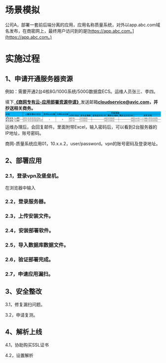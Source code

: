 # 场景模拟

公司A，部署一套前后端分离的应用，应用名称质量系统，对外以app.abc.com域名发布，在商密网上，最终用户访问到的是[https://app.abc.com。](https://app.abc.com。)

# 实施过程

## 1、申请开通服务器资源

例如：需要开通2台4核8G/100G系统/500G数据盘ECS。运维人员张三、李四。

填下[**《商网专有云-应用部署资源申请》**](/assets/xxxx系统-商网专有云-应用部署资源申请-V3.0.xlsx)发送邮箱**cloudservice@avic.com，并抄送相关商务。**![](/assets/示例2.png)运维办理后，会回复邮件。里面附带Excel，输入密码后，可以看到2台服务器的IP地址，账号密码。

商网-质量系统应用01，10.x.x.2，user/password。vpn的账号密码及登录地址。

## 2、部署应用

### 2.1，登录vpn及堡垒机。

在浏览器中输入

### 2.2，登录服务器。

### 2.3，上传安装文件。

### 2.4，安装部署软件。

### 2.5，导入数据库数据文件。

### 2.6，验证部署完成。

### 2.7，申请应用漏扫。

## 3、安全整改

3.1，修复漏扫问题。

3.2，申请复测。

## 4、解析上线

4.1，协助购买SSL证书

4.2，设置解析


